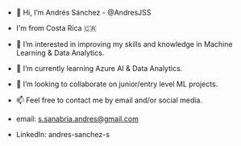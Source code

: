 - 👋 Hi, I’m Andrés Sánchez - @AndresJSS
- I'm from Costa Rica 🇨🇷
- 👀 I’m interested in improving my skills and knowledge in Machine Learning & Data Analytics.
- 🌱 I’m currently learning Azure AI & Data Analytics.
- 💞️ I’m looking to collaborate on junior/entry level ML projects.
- 📫 Feel free to contact me by email and/or social media.

- email: s.sanabria.andres@gmail.com
- LinkedIn: andres-sanchez-s

<!---
AndresJSS/AndresJSS is a ✨ special ✨ repository because its `README.md` (this file) appears on your GitHub profile.
You can click the Preview link to take a look at your changes.
--->

